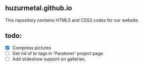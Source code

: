 ## huzurmetal.github.io

This repository contains HTML5 and CSS3 codes for our website.

todo:
----
- [x] Compress pictures  
- [ ] Get rid of br tags in 'Paratoner' project page.  
- [ ] Add slideshow support on galleries.
